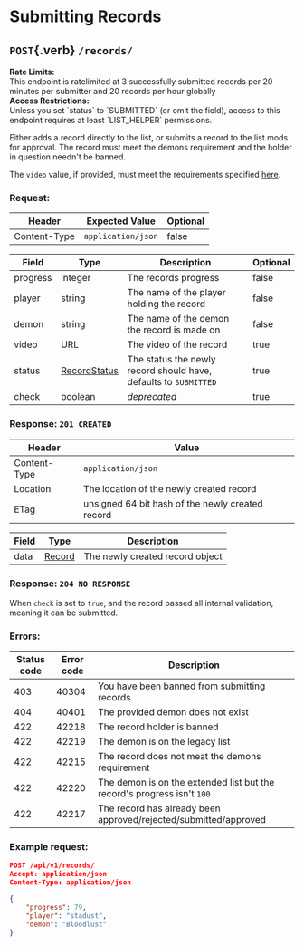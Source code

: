 <div class='panel fade js-scroll-anim' data-anim='fade'>

# Submitting Records

## `POST`{.verb} `/records/`

<div class='info-dark-grey'>
<b>Rate Limits:</b><br>
This endpoint is ratelimited at 3 successfully submitted records per 20 minutes per submitter and 20 records per hour globally
</div>

<div class='info-dark-grey'>
<b>Access Restrictions:</b><br>
Unless you set `status` to `SUBMITTED` (or omit the field), access to this endpoint requires at least `LIST_HELPER` permissions.
</div>

Either adds a record directly to the list, or submits a record to the list mods for approval. The record must meet the demons requirement and the holder in question needn't be banned.

The `video` value, if provided, must meet the requirements specified [here](/documentation/#video).

### Request:

| Header       | Expected Value     | Optional |
| ------------ | ------------------ | -------- |
| Content-Type | `application/json` | false    |

| Field    | Type                                                  | Description                                                      | Optional |
| -------- | ----------------------------------------------------- | ---------------------------------------------------------------- | -------- |
| progress | integer                                               | The records progress                                             | false    |
| player   | string                                                | The name of the player holding the record                        | false    |
| demon    | string                                                | The name of the demon the record is made on                      | false    |
| video    | URL                                                   | The video of the record                                          | true     |
| status   | [RecordStatus](/documentation/objects/#record-status) | The status the newly record should have, defaults to `SUBMITTED` | true     |
| check    | boolean                                               | _deprecated_                                                     | true     |

### Response: `201 CREATED`

| Header       | Value                                            |
| ------------ | ------------------------------------------------ |
| Content-Type | `application/json`                               |
| Location     | The location of the newly created record         |
| ETag         | unsigned 64 bit hash of the newly created record |

| Field | Type                                     | Description                     |
| ----- | ---------------------------------------- | ------------------------------- |
| data  | [Record](/documentation/objects/#record) | The newly created record object |

### Response: `204 NO RESPONSE`

When `check` is set to `true`, and the record passed all internal validation, meaning it can be submitted.

### Errors:

| Status code | Error code | Description                                                             |
| ----------- | ---------- | ----------------------------------------------------------------------- |
| 403         | 40304      | You have been banned from submitting records                            |
| 404         | 40401      | The provided demon does not exist                                       |
| 422         | 42218      | The record holder is banned                                             |
| 422         | 42219      | The demon is on the legacy list                                         |
| 422         | 42215      | The record does not meat the demons requirement                         |
| 422         | 42220      | The demon is on the extended list but the record's progress isn't `100` |
| 422         | 42217      | The record has already been approved/rejected/submitted/approved        |

### Example request:

```json
POST /api/v1/records/
Accept: application/json
Content-Type: application/json

{
    "progress": 79,
    "player": "stadust",
    "demon": "Bloodlust"
}
```

</div>
